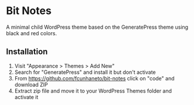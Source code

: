 # Bit Notes

A minimal child WordPress theme based on the GeneratePress theme using black and red colors.

## Installation

1. Visit "Appearance > Themes > Add New"
2. Search for "GeneratePress" and install it but don't activate
3. From https://github.com/fcunhaneto/bit-notes click on "code" and download ZIP
4. Extract zip file and move it to your WordPress Themes folder and activate it
